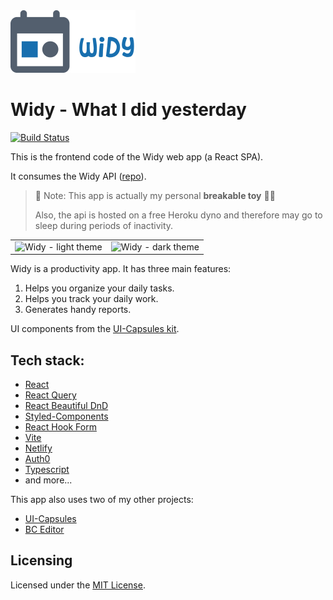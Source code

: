 <img alt="Widy logo" src="https://raw.githubusercontent.com/jcmnunes/widy/master/frontend/src/images/logo_full.png" width="200px" height="100px">

# Widy - What I did yesterday

<a href="https://github.com/BinaryCapsule/widy-web/actions/workflows/test.yml"><img alt="Build Status" src="https://github.com/binarycapsule/widy-web/actions/workflows/test.yml/badge.svg"></a>

This is the frontend code of the Widy web app (a React SPA).

It consumes the Widy API ([repo](https://github.com/BinaryCapsule/widy-api)).

> 🚨 Note: This app is actually my personal **breakable toy** 🧫🧪
>
> Also, the api is hosted on a free Heroku dyno and therefore may go to sleep
> during periods of inactivity.

<table>
  <tr>
    <td>
      <img src="https://user-images.githubusercontent.com/13286745/150674272-59c5ee2e-2952-429a-a830-a8feed0d3a15.png" alt="Widy - light theme" width="100%" />
    </td>
    <td>
      <img src="https://user-images.githubusercontent.com/13286745/150674292-b59311d4-8dd9-44b3-8471-24072c102e64.png" alt="Widy - dark theme" width="100%" />
    </td>
  </tr>
</table>

Widy is a productivity app. It has three main features:

1. Helps you organize your daily tasks.
2. Helps you track your daily work.
3. Generates handy reports.

UI components from the [UI-Capsules kit](https://uic.binarycapsule.tech/).

## Tech stack:

- [React](https://beta.reactjs.org/)
- [React Query](https://react-query.tanstack.com/)
- [React Beautiful DnD](https://github.com/atlassian/react-beautiful-dnd)
- [Styled-Components](https://styled-components.com/)
- [React Hook Form](https://react-hook-form.com/)
- [Vite](https://vitejs.dev/)
- [Netlify](https://www.netlify.com/)
- [Auth0](https://auth0.com/)
- [Typescript](https://www.typescriptlang.org/)
- and more...

This app also uses two of my other projects:

- [UI-Capsules](https://uic.binarycapsule.tech/)
- [BC Editor](https://editor.binarycapsule.tech/)

## Licensing

Licensed under the [MIT License](./LICENSE).
